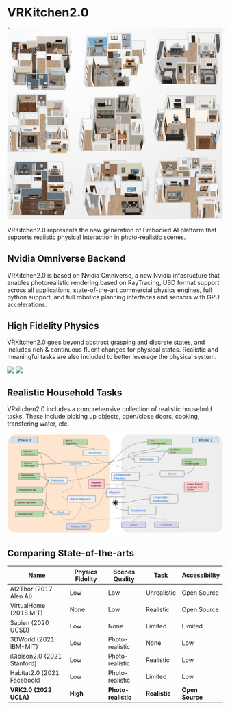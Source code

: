 # VRKitchen2.0

<img src="images/overview.png"/>

VRKitchen2.0 represents the new generation of Embodied AI platform that supports realistic physical interaction in photo-realistic scenes. 

## Nvidia Omniverse Backend

VRKitchen2.0 is based on Nvidia Omniverse, a new Nvidia infasructure that enables photorealistic rendering based on RayTracing, USD format support across all applications, state-of-the-art commercial physics engines, full python support, and full robotics planning interfaces and sensors with GPU accelerations.

## High Fidelity Physics

VRKitchen2.0 goes beyond abstract grasping and discrete states, and includes rich & continuous fluent changes for physical states. Realistic and meaningful tasks are also included to better leverage the physical system.

<img src="images/demo1.gif" width="400" /> <img src="images/demo2.gif" width="400" />
## Realistic Household Tasks

VRkitchen2.0 includes a comprehensive collection of realistic household tasks. These include picking up objects, open/close doors, cooking, transfering water, etc. 

<img src="images/TaskAOG.png" width="800" />

## Comparing State-of-the-arts

| Name                          | Physics Fidelity  | Scenes Quality        |   Task            |   Accessibility   | 
| ----------                    | -----------       |   --------            |   --------        |   --------        |
|   AI2Thor (2017 Alen AI)      |   Low             |   Low                 |   Unrealistic     |   Open Source     |
|   VirtualHome (2018 MIT)      |   None            |   Low                 |   Realistic       |   Open Source     |
|   Sapien (2020 UCSD)          |   Low             |   None                |   Limited         |   Limited         |
|   3DWorld (2021 IBM-MIT)      |   Low             |   Photo-realistic     |   None            |   Low             |
|   iGibison2.0 (2021 Stanford) |   Low             |   Photo-realistic     |   Realistic       |   Low             |
|   Habitat2.0  (2021 Facebook) |   Low             |   Photo-realistic     |   Limited         |   Low             |
|   **VRK2.0 (2022 UCLA)**      |   **High**        |   **Photo-realistic** |   **Realistic**   |   **Open Source** |

